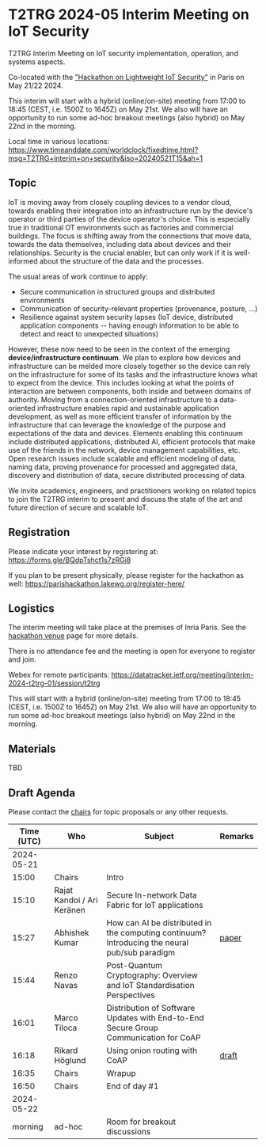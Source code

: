 # T2TRG 2024-05 Interim Meeting on IoT Security
T2TRG Interim Meeting on IoT security implementation, operation, and systems aspects.

Co-located with the ["Hackathon on Lightweight IoT Security"](https://parishackathon.lakewg.org/program/) in Paris on May 21/22 2024.

This interim will start with a hybrid (online/on-site) meeting from 17:00 to 18:45 (CEST, i.e. 1500Z to 1645Z) on May 21st.
We also will have an opportunity to run some ad-hoc breakout meetings (also hybrid) on May 22nd in the morning.

Local time in various locations:<br>
https://www.timeanddate.com/worldclock/fixedtime.html?msg=T2TRG+interim+on+security&iso=20240521T15&ah=1<br>

## Topic

IoT is moving away from closely coupling devices to a vendor cloud, towards enabling their integration into an infrastructure run by the device's operator or third parties of the device operator's choice.  This is especially true in traditional OT environments such as factories and commercial buildings.  The focus is shifting away from the connections that move data, towards the data themselves, including data about devices and their relationships.  Security is the crucial enabler, but can only work if it is well-informed about the structure of the data and the processes.

The usual areas of work continue to apply:

- Secure communication in structured groups and distributed environments
- Communication of security-relevant properties (provenance, posture, ...)
- Resilience against system security lapses (IoT device, distributed application components -- having enough information to be able to detect and react to unexpected situations)

However, these now need to be seen in the context of the emerging **device/infrastructure continuum**.  We plan to explore how devices and infrastructure can be melded more closely together so the device can rely on the infrastructure for some of its tasks and the infrastructure knows what to expect from the device. This includes looking at what the points of interaction are between components, both inside and between domains of authority.
Moving from a connection-oriented infrastructure to a data-oriented infrastructure enables rapid and sustainable application development, as well as more efficient transfer of information by the infrastructure that can leverage the knowledge of the purpose and expectations of the data and devices.
Elements enabling this continuum include distributed applications, distributed AI, efficient protocols that make use of the friends in the network, device management capabilities, etc. Open research issues include scalable and efficient modeling of data, naming data, proving provenance for processed and aggregated data, discovery and distribution of data, secure distributed processing of data.

We invite academics, engineers, and practitioners working on related topics to join the T2TRG interim to present and discuss the state of the art and future direction of secure and scalable IoT.


## Registration

Please indicate your interest by registering at: https://forms.gle/BQdpTshct1s7zRGj8

If you plan to be present physically, please register for the hackathon
as well: https://parishackathon.lakewg.org/register-here/

## Logistics

The interim meeting will take place at the premises of Inria Paris. See the [hackathon venue](https://parishackathon.lakewg.org/venue/) page for more details.

There is no attendance fee and the meeting is open for everyone to register and join.

Webex for remote participants: https://datatracker.ietf.org/meeting/interim-2024-t2trg-01/session/t2trg

This will start with a hybrid (online/on-site) meeting from 17:00 to 18:45 (CEST, i.e. 1500Z to 1645Z) on May 21st.  We also will have an opportunity to run some ad-hoc breakout meetings (also hybrid) on May 22nd in the morning.

## Materials

TBD

## Draft Agenda

Please contact the [chairs][] for topic proposals or any other requests.

| Time (UTC) | Who            | Subject                                                                                       | Remarks   |
|------------|----------------|-----------------------------------------------------------------------------------------------|-----------|
| 2024-05-21 |                |                                                                                               |           |
|      15:00 | Chairs         | Intro                                                                                         |           |
|      15:10 | Rajat Kandoi / Ari Keränen    | Secure In-network Data Fabric for IoT applications                                            |           |
|      15:27 | Abhishek Kumar | How can AI be distributed in the computing continuum? Introducing the neural pub/sub paradigm | [paper][] |
|      15:44 | Renzo Navas    | Post-Quantum Cryptography: Overview and IoT Standardisation Perspectives                      |           |
|      16:01 | Marco Tiloca   | Distribution of Software Updates with End-to-End Secure Group Communication for CoAP          |           |
|      16:18 | Rikard Höglund | Using onion routing with CoAP                                                                 | [draft][] |
|      16:35 | Chairs         | Wrapup                                                                                        |           |
|      16:50 | Chairs         | End of day #1                                                                                 |           |
| 2024-05-22 |                |                                                                                               |           |
|    morning | ad-hoc         | Room for breakout discussions                                                                 |           |

[chairs]: mailto:t2trg-chairs@irtf.org
[paper]: https://arxiv.org/abs/2309.02058
[draft-dt]: https://datatracker.ietf.org/doc/draft-amsuess-t2trg-onion-coap/
[draft]: https://www.ietf.org/archive/id/draft-amsuess-t2trg-onion-coap-01.html

